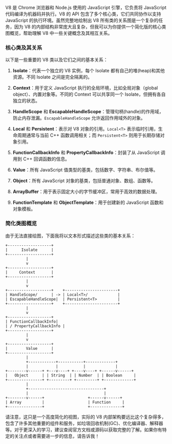 V8 是 Chrome 浏览器和 Node.js 使用的 JavaScript 引擎，它负责将 JavaScript 代码编译为机器码并执行。V8 的 API 包含了多个核心类，它们共同协作以支持 JavaScript 的执行环境。虽然完整地绘制出 V8 所有类的关系图是一个复杂的任务，因为 V8 的内部结构非常庞大且复杂，但我可以为你提供一个简化版的核心类图概览，帮助理解 V8 中一些关键概念及其相互关系。

### 核心类及其关系

以下是一些重要的 V8 类以及它们之间的基本关系：

1. **Isolate**：代表一个独立的 V8 实例，每个 Isolate 都有自己的堆(heap)和其他资源。不同 Isolate 之间是完全隔离的。
   
2. **Context**：用于定义 JavaScript 执行的全局环境，比如全局对象（global object）、内置对象等。不同的 Context 可以共享同一个 Isolate，但拥有各自独立的状态。

3. **HandleScope** 和 **EscapableHandleScope**：管理句柄(handle)的作用域，防止内存泄漏。`EscapableHandleScope` 允许返回作用域外的对象。

4. **Local<T>** 和 **Persistent<T>**：表示对 V8 对象的引用。`Local<T>` 表示临时引用，生命周期通常与当前 C++ 函数调用相关；而 `Persistent<T>` 则用于长期存储对象引用。

5. **FunctionCallbackInfo<T>** 和 **PropertyCallbackInfo<T>**：封装了从 JavaScript 调用到 C++ 回调函数的信息。

6. **Value**：所有 JavaScript 值类型的基类，包括数字、字符串、布尔值等。

7. **Object**：所有 JavaScript 对象的基类，包括普通对象、数组、函数等。

8. **ArrayBuffer**：用于表示固定大小的字节缓冲区，常用于高效的数据处理。

9. **FunctionTemplate** 和 **ObjectTemplate**：用于创建新的 JavaScript 函数和对象模板。

### 简化类图概览

由于无法直接绘图，下面我将以文本形式描述这些类的基本关系：

```
+-------------------+
|      Isolate      |
+-------------------+
         |
         v
+-------------------+
|     Context       |
+-------------------+
         |
         v
+-------------------+    +-----------------------+
| HandleScope/      | -> | Local<T>/             |
| EscapableHandleScope|  | Persistent<T>         |
+-------------------+    +-----------------------+
         |
         v
+-------------------+
| FunctionCallbackInfo|
| / PropertyCallbackInfo |
+-------------------+
         |
         v
+-------------------+
|        Value      |
+-------------------+
         |
         +------------+-----------+-------------+
         |            |           |             |
+--------v------+ +---v----+ +----v----+ +------v------+
|   Object      | | String  | | Number  | | Boolean     |
+---------------+ +---------+ +---------+ +-------------+
         |
         +---------------------------------+
         |                                 |
+--------v------+                   +------v------+
| Array         |                   | Function     |
+---------------+                   +--------------+
```

请注意，这只是一个高度简化的视图，实际的 V8 内部架构要远比这个复杂得多，包含了许多其他重要的组件和服务，如垃圾回收机制(GC)、优化编译器、解释器等。对于更深入的学习，建议查阅官方文档或源码以获取完整的了解。如果你有特定的关注点或者需要进一步的信息，请告诉我！